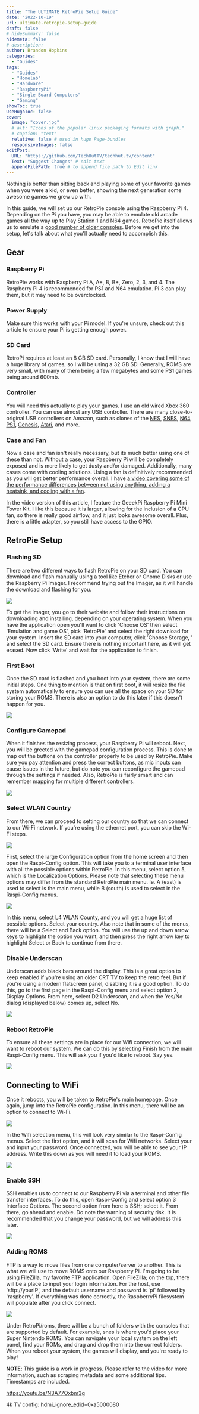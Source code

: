 ```yaml
---
title: "The ULTIMATE RetroPie Setup Guide"
date: "2022-10-19"
url: ultimate-retropie-setup-guide
draft: false
# hideSummary: false
hidemeta: false
# description:
author: Brandon Hopkins
categories:
  - "Guides"
tags:
  - "Guides"
  - "Homelab"
  - "Hardware"
  - "RaspberryPi"
  - "Single Board Computers"
  - "Gaming"
showToc: true
UseHugoToc: false
cover:
  image: "cover.jpg"
  # alt: "Icons of the popular linux packaging formats with graph."
  # caption: "text"
  relative: false # used in hugo Page-bundles
  responsiveImages: false
editPost:
  URL: "https://github.com/TechHutTV/techhut.tv/content"
  Text: "Suggest Changes" # edit text
  appendFilePath: true # to append file path to Edit link
---
```


Nothing is better than sitting back and playing some of your favorite games when you were a kid, or even better, showing the next generation some awesome games we grew up with.

In this guide, we will set up our RetroPie console using the Raspberry Pi 4. Depending on the Pi you have, you may be able to emulate old arcade games all the way up to Play Station 1 and N64 games. RetroPie itself allows us to emulate a [good number of older consoles](https://retropie.org.uk/about/systems/?ref=techhut.tv). Before we get into the setup, let's talk about what you'll actually need to accomplish this.

## Gear

### Raspberry Pi

RetroPie works with Raspberry Pi A, A+, B, B+, Zero, 2, 3, and 4. The Raspberry Pi 4 is recommended for PS1 and N64 emulation. Pi 3 can play them, but it may need to be overclocked.

### Power Supply

Make sure this works with your Pi model. If you're unsure, check out this article to ensure your Pi is getting enough power.

### SD Card

RetroPi requires at least an 8 GB SD card. Personally, I know that I will have a huge library of games, so I will be using a 32 GB SD. Generally, ROMS are very small, with many of them being a few megabytes and some PS1 games being around 600mb.

### Controller

You will need this actually to play your games. I use an old wired Xbox 360 controller. You can use almost any USB controller. There are many close-to-original USB controllers on Amazon, such as clones of the [NES](https://amzn.to/3CDAA4L?ref=techhut.tv), [SNES](https://amzn.to/3fPLX0I?ref=techhut.tv), [N64](https://amzn.to/3VjsLJ0?ref=techhut.tv), [PS1](https://amzn.to/3RI0o3S?ref=techhut.tv), [Genesis](https://amzn.to/3EskoVz?ref=techhut.tv), [Atari](https://amzn.to/3CCBLBp?ref=techhut.tv), and more.

### Case and Fan

Now a case and fan isn't really necessary, but its much better using one of these than not. Without a case, your Raspberry Pi will be completely exposed and is more likely to get dusty and/or damaged. Additionally, many cases come with cooling solutions. Using a fan is definitively recommended as you will get better performance overall. I have [a video covering some of the performance differences between not using anything, adding a heatsink, and cooling with a fan](https://www.youtube.com/watch?v=dB9BDq8C3qY&t=225s&ref=techhut.tv).

In the video version of this article, I feature the GeeekPi Raspberry Pi Mini Tower Kit. I like this because it is larger, allowing for the inclusion of a CPU fan, so there is really good airflow, and it just looks awesome overall. Plus, there is a little adapter, so you still have access to the GPIO.

## RetroPie Setup

### Flashing SD

There are two different ways to flash RetroPie on your SD card. You can download and flash manually using a tool like Etcher or Gnome Disks or use the Raspberry Pi Imager. I recommend trying out the Imager, as it will handle the download and flashing for you.

![](images/retropi-imager.jpg)

To get the Imager, you go to their website and follow their instructions on downloading and installing, depending on your operating system. When you have the application open you'll want to click 'Choose OS' then select 'Emulation and game OS', pick 'RetroPie' and select the right download for your system. Insert the SD card into your computer, click 'Choose Storage, ' and select the SD card. Ensure there is nothing important here, as it will get erased. Now click 'Write' and wait for the application to finish.

### First Boot

Once the SD card is flashed and you boot into your system, there are some initial steps. One thing to mention is that on first boot, it will resize the file system automatically to ensure you can use all the space on your SD for storing your ROMS. There is also an option to do this later if this doesn't happen for you.

![](images/Resizing_RetroPie_1.3.2.jpg)

### Configure Gamepad

When it finishes the resizing process, your Raspberry Pi will reboot. Next, you will be greeted with the gamepad configuration process. This is done to map out the buttons on the controller properly to be used by RetroPie. Make sure you pay attention and press the correct buttons, as mic inputs can cause issues in the future, but do note you can reconfigure the gamepad through the settings if needed. Also, RetroPie is fairly smart and can remember mapping for multiple different controllers.

![](images/Gamepad_Config.png)

### Select WLAN Country

From there, we can proceed to setting our country so that we can connect to our Wi-Fi network. If you're using the ethernet port, you can skip the Wi-Fi steps.

![](images/raspi-config_1.3.4.jpg)

First, select the large Configuration option from the home screen and then open the Raspi-Config option. This will take you to a terminal user interface with all the possible options within RetroPie. In this menu, select option 5, which is the Localization Options. Please note that selecting these menu options may differ from the standard RetroPie main menu. Ie. A (east) is used to select is the main menu, while B (south) is used to select in the Raspi-Config menus.

![](images/WLAN_Country_1.3.5.jpg)

In this menu, select L4 WLAN County, and you will get a huge list of possible options. Select your country. Also note that in some of the menus, there will be a Select and Back option. You will use the up and down arrow keys to highlight the option you want, and then press the right arrow key to highlight Select or Back to continue from there.

### Disable Underscan

Underscan adds black bars around the display. This is a great option to keep enabled if you're using an older CRT TV to keep the retro feel. But if you're using a modern flatscreen panel, disabling it is a good option. To do this, go to the first page in the Raspi-Config menu and select option 2, Display Options. From here, select D2 Underscan, and when the Yes/No dialog (displayed below) comes up, select No.

![](images/overscan_1.3.6.jpg)

### Reboot RetroPie

To ensure all these settings are in place for our Wifi connection, we will want to reboot our system. We can do this by selecting Finish from the main Raspi-Config menu. This will ask you if you'd like to reboot. Say yes.

![](images/Reboot_1.3.7.jpg)

## Connecting to WiFi

Once it reboots, you will be taken to RetroPie's main homepage. Once again, jump into the RetroPie configuration. In this menu, there will be an option to connect to Wi-Fi.

![](images/Screen-Shot-2022-10-19-at-9.35.37-AM.png)

In the Wifi selection menu, this will look very similar to the Raspi-Config menus. Select the first option, and it will scan for Wifi networks. Select your and input your password. Once connected, you will be able to see your IP address. Write this down as you will need it to load your ROMS.

![](images/Wifi_Connected_1.3.9.jpg)

### Enable SSH

SSH enables us to connect to our Raspberry Pi via a terminal and other file transfer interfaces. To do this, open Raspi-Config and select option 3 Interface Options. The second option from here is SSH; select it. From there, go ahead and enable. Do note the warning of security risk. It is recommended that you change your password, but we will address this later.

![](images/SSH_enable_1.3.10.jpg)

### Adding ROMS

FTP is a way to move files from one computer/server to another. This is what we will use to move ROMS onto our Raspberry Pi. I'm going to be using FileZilla, my favorite FTP application. Open FileZilla; on the top, there will be a place to input your login information. For the host, use 'sftp://yourIP', and the default username and password is 'pi' followed by 'raspberry'. If everything was done correctly, the RaspberryPi filesystem will populate after you click connect.

![](images/FTP_connect_1.3.11.jpg)

Under RetroPi/roms, there will be a bunch of folders with the consoles that are supported by default. For example, snes is where you'd place your Super Nintendo ROMS. You can navigate your local system on the left panel, find your ROMs, and drag and drop them into the correct folders. When you reboot your system, the games will display, and you're ready to play!

**NOTE**: This guide is a work in progress. Please refer to the video for more information, such as scraping metadata and some additional tips. Timestamps are included.

https://youtu.be/N3A77Oxbm3g

4k TV config: hdmi\_ignore\_edid=0xa5000080
